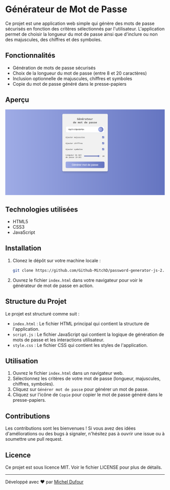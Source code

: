 # Générateur de Mot de Passe

Ce projet est une application web simple qui génère des mots de passe sécurisés en fonction des critères sélectionnés par l'utilisateur. L'application permet de choisir la longueur du mot de passe ainsi que d'inclure ou non des majuscules, des chiffres et des symboles.

## Fonctionnalités

- Génération de mots de passe sécurisés
- Choix de la longueur du mot de passe (entre 8 et 20 caractères)
- Inclusion optionnelle de majuscules, chiffres et symboles
- Copie du mot de passe généré dans le presse-papiers

## Aperçu

![Aperçu du générateur de mot de passe](screenshot.png)

## Technologies utilisées
- HTML5
- CSS3
- JavaScript

## Installation

1. Clonez le dépôt sur votre machine locale :
    ```sh
    git clone https://github.com/Github-MitchD/password-generator-js-2.git
    ```

2. Ouvrez le fichier `index.html` dans votre navigateur pour voir le générateur de mot de passe en action.

## Structure du Projet

Le projet est structuré comme suit :

- `index.html` : Le fichier HTML principal qui contient la structure de l'application.
- `script.js` : Le fichier JavaScript qui contient la logique de génération de mots de passe et les interactions utilisateur.
- `style.css` : Le fichier CSS qui contient les styles de l'application.

## Utilisation

1. Ouvrez le fichier `index.html` dans un navigateur web.
2. Sélectionnez les critères de votre mot de passe (longueur, majuscules, chiffres, symboles).
3. Cliquez sur `Générer mot de passe` pour générer un mot de passe.
4. Cliquez sur l'icône de `Copie` pour copier le mot de passe généré dans le presse-papiers.

## Contributions

Les contributions sont les bienvenues ! Si vous avez des idées d'améliorations ou des bugs à signaler, n'hésitez pas à ouvrir une issue ou à soumettre une pull request.

## Licence

Ce projet est sous licence MIT. Voir le fichier LICENSE pour plus de détails.

---

Développé avec ❤️ par [Michel Dufour](https://micheldufour.fr/)